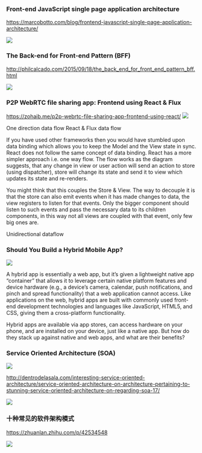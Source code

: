 
### Front-end JavaScript single page application architecture
https://marcobotto.com/blog/frontend-javascript-single-page-application-architecture/

![](https://marcobotto.com/front-end-architecture-scheme-8911520b8088f02fb2a5e59886cdb8e0.svg)

### The Back-end for Front-end Pattern (BFF)
http://philcalcado.com/2015/09/18/the_back_end_for_front_end_pattern_bff.html

![](http://philcalcado.com/img/2015-09-back-end-for-front-end-pattern/sc-bff-6.png)

### P2P WebRTC file sharing app: Frontend using React & Flux

https://zohaib.me/p2p-webrtc-file-sharing-app-frontend-using-react/
![](https://zohaib.me/content/images/2015/08/flux-simple-f8-diagram-with-client-action-1300w.png)

One direction data flow
React & Flux data flow

If you have used other frameworks then you would have stumbled upon data binding which allows you to keep the Model and the View state in sync.
React does not follow the same concept of data binding. React has a more simpler approach i.e. one way flow. The flow works as the diagram suggests, that any change in view or user action will send an action to store (using dispatcher), store will change its state and send it to view which updates its state and re-renders.

You might think that this couples the Store & View. The way to decouple it is that the store can also emit events when it has made changes to data, the view registers to listen for that events. Only the bigger component should listen to such events and pass the necessary data to its children components, in this way not all views are coupled with that event, only few big ones are.

Unidirectional dataflow

### Should You Build a Hybrid Mobile App?
![](https://content-static.upwork.com/blog/uploads/sites/3/2015/10/26071816/Native-v.-hybrid-v.-web.png)

A hybrid app is essentially a web app, but it’s given a lightweight native app “container” that allows it to leverage certain native platform features and device hardware (e.g., a device’s camera, calendar, push notifications, and pinch and spread functionality) that a web application cannot access. Like applications on the web, hybrid apps are built with commonly used front-end development technologies and languages like JavaScript, HTML5, and CSS, giving them a cross-platform functionality.

Hybrid apps are available via app stores, can access hardware on your phone, and are installed on your device, just like a native app. But how do they stack up against native and web apps, and what are their benefits?

### Service Oriented Architecture (SOA)

![](https://techaffinity.com/blog/wp-content/uploads/2015/08/soaInner1.jpg)


http://dentrodelasala.com/interesting-service-oriented-architecture/service-oriented-architecture-on-architecture-pertaining-to-stunning-service-oriented-architecture-on-regarding-soa-17/

![](http://dentrodelasala.com/wp-content/uploads/2018/06/service-oriented-architecture-on-architecture-with-figure-2-4-before-soa-vs-after-soa-the-diagram-shown-in-figure-2-4.jpg)



### 十种常见的软件架构模式

https://zhuanlan.zhihu.com/p/42534548

![](https://pic3.zhimg.com/v2-6d12adfd9a719390e10da1de55865699_r.jpg)

